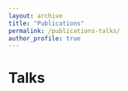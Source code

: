 ```yaml
---
layout: archive
title: "Publications"
permalink: /publications-talks/
author_profile: true
---
```




<script src="https://bibbase.org/show?bib=https%3A%2F%2FJTomezyk.github.io%2Ffiles%2FbibJT.bib&jsonp=1"></script>


Talks
=====


